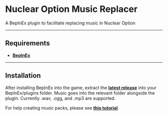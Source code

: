 # Nuclear Option Music Replacer

A BepInEx plugin to facilitate replacing music in Nuclear Option

---

## Requirements 

- **[BepInEx](https://github.com/BepInEx/BepInEx/releases)**

---

## Installation

After installing BepInEx into the game, extract the **[latest release](https://github.com/TruffleWolf/Nuclear-Option-Music-Replacer/releases/)** into your BepInEx/plugins folder.
Music goes into the relevant folder alongside the plugin. Currently .wav, .ogg, and .mp3 are supported.

For help creating music packs, please see **[this tutorial](https://github.com/TruffleWolf/Nuclear-Option-Music-Replacer/blob/main/Documents/PackCreation.md)**.

